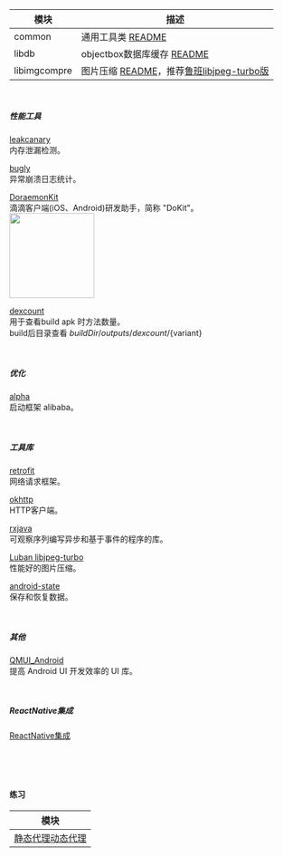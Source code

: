 
 模块  | 描述  
 ---- | ----- 
 common | 通用工具类 [README](/common/README.md)
 libdb | objectbox数据库缓存 [README](/libcache/README.md)
libimgcompre | 图片压缩 [README](/libimgcompre/README.md)，推荐[鲁班libjpeg-turbo版](https://github.com/Curzibn/Luban/tree/turbo)

<br>

##### 性能工具
[leakcanary](https://github.com/square/leakcanary)  
内存泄漏检测。

[bugly](https://bugly.qq.com/docs/user-guide/instruction-manual-android/?v=20180709165613)  
异常崩溃日志统计。

[DoraemonKit](https://github.com/didi/DoraemonKit)  
滴滴客户端(iOS、Android)研发助手，简称 "DoKit"。  
<img src="https://wangru.oss-cn-qingdao.aliyuncs.com/github/t1.jpg" width="150">

[dexcount](https://github.com/KeepSafe/dexcount-gradle-plugin)  
用于查看build apk 时方法数量。  
build后目录查看 ${buildDir}/outputs/dexcount/${variant}


<br>

##### 优化
[alpha](https://github.com/alibaba/alpha)   
启动框架 alibaba。


<br>

##### 工具库
[retrofit](https://github.com/square/retrofit)  
网络请求框架。

[okhttp](https://github.com/square/okhttp)  
HTTP客户端。

[rxjava](https://github.com/ReactiveX/RxJava)  
可观察序列编写异步和基于事件的程序的库。



[Luban libjpeg-turbo](https://github.com/Curzibn/Luban/tree/turbo)  
性能好的图片压缩。

[android-state](https://github.com/evernote/android-state)  
保存和恢复数据。

<br>

##### 其他
[QMUI_Android](https://github.com/Tencent/QMUI_Android)  
提高 Android UI 开发效率的 UI 库。

<br>

##### ReactNative集成
[ReactNative集成](https://www.jianshu.com/p/a7fc884da42a)


<br><br><br>
#### 练习
 模块  |
 ---- |
 [静态代理动态代理](app/src/main/java/com/weiyao/zuzuapp/testmodule/daili)|
